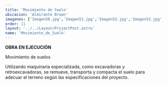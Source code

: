 ```yaml
---
title: 'Movimiento de Suelo'
ubicacion: 'Almirante Brown'
imagenes: ['Imagen50.jpg','Imagen51.jpg','Imagen52.jpg','Imagen53.jpg','Imagen54.jpg','Imagen55.jpg',Almirante_Brown (1).jpeg,Almirante_Brown (2).jpeg,Almirante_Brown (3).jpeg,Almirante_Brown (4).jpeg,Almirante_Brown (5).jpeg]
order: 11
layout: '../../Layout/ProjectPost.astro'
name: 'Movimiento_de_Suelo'
---
```

**OBRA EN EJECUCIÓN**

Movimiento de suelos

Utilizando maquinaria especializada, como excavadoras y retroexcavadoras, 
se remueve, transporta y compacta el suelo para adecuar el terreno según las especificaciones del proyecto.
